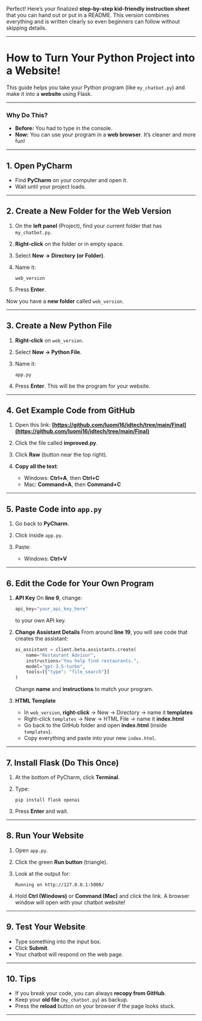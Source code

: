 Perfect! Here’s your finalized **step-by-step kid-friendly instruction sheet** that you can hand out or put in a README.
This version combines everything and is written clearly so even beginners can follow without skipping details.

---

# How to Turn Your Python Project into a Website!

This guide helps you take your Python program (like `my_chatbot.py`) and make it into a **website** using Flask.

---

### Why Do This?

* **Before:** You had to type in the console.
* **Now:** You can use your program in a **web browser**. It’s cleaner and more fun!

---

## 1. Open PyCharm

* Find **PyCharm** on your computer and open it.
* Wait until your project loads.

---

## 2. Create a New Folder for the Web Version

1. On the **left panel** (Project), find your current folder that has `my_chatbot.py`.
2. **Right-click** on the folder or in empty space.
3. Select **New → Directory (or Folder)**.
4. Name it:

   ```
   web_version
   ```
5. Press **Enter**.

Now you have a **new folder** called `web_version`.

---

## 3. Create a New Python File

1. **Right-click** on `web_version`.
2. Select **New → Python File**.
3. Name it:

   ```
   app.py
   ```
4. Press **Enter**.
   This will be the program for your website.

---

## 4. Get Example Code from GitHub

1. Open this link:
   **[https://github.com/luomi16/idtech/tree/main/Final](https://github.com/luomi16/idtech/tree/main/Final)**
2. Click the file called **improved.py**.
3. Click **Raw** (button near the top right).
4. **Copy all the text**:

   * Windows: **Ctrl+A**, then **Ctrl+C**
   * Mac: **Command+A**, then **Command+C**

---

## 5. Paste Code into `app.py`

1. Go back to **PyCharm**.
2. Click inside `app.py`.
3. Paste:

   * Windows: **Ctrl+V**

---

## 6. Edit the Code for Your Own Program

1. **API Key**
   On **line 9**, change:

   ```python
   api_key="your_api_key_here"
   ```

   to your own API key.

2. **Change Assistant Details**
   From around **line 19**, you will see code that creates the assistant:

   ```python
   ai_assistant = client.beta.assistants.create(
       name="Restaurant Advisor",
       instructions="You help find restaurants.",
       model="gpt-3.5-turbo",
       tools=[{"type": "file_search"}]
   )
   ```

   Change **name** and **instructions** to match your program.

3. **HTML Template**

   * In `web_version`, **right-click** → New → Directory → name it **templates**
   * Right-click `templates` → New → HTML File → name it **index.html**
   * Go back to the GitHub folder and open **index.html** (inside `templates`).
   * Copy everything and paste into your new `index.html`.

---

## 7. Install Flask (Do This Once)

1. At the bottom of PyCharm, click **Terminal**.

2. Type:

   ```
   pip install flask openai
   ```

3. Press **Enter** and wait.

---

## 8. Run Your Website

1. Open `app.py`.
2. Click the green **Run button** (triangle).
3. Look at the output for:

   ```
   Running on http://127.0.0.1:5000/
   ```
4. Hold **Ctrl (Windows)** or **Command (Mac)** and click the link.
   A browser window will open with your chatbot website!

---

## 9. Test Your Website

* Type something into the input box.
* Click **Submit**.
* Your chatbot will respond on the web page.

---

## 10. Tips

* If you break your code, you can always **recopy from GitHub**.
* Keep your **old file** (`my_chatbot.py`) as backup.
* Press the **reload** button on your browser if the page looks stuck.

---


